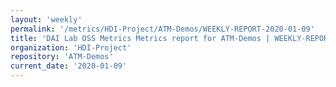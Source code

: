 ```yaml
---
layout: 'weekly'
permalink: '/metrics/HDI-Project/ATM-Demos/WEEKLY-REPORT-2020-01-09'
title: 'DAI Lab OSS Metrics Metrics report for ATM-Demos | WEEKLY-REPORT-2020-01-09'
organization: 'HDI-Project'
repository: 'ATM-Demos'
current_date: '2020-01-09'
---
```


